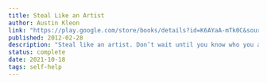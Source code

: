 ```yaml
---
title: Steal Like an Artist
author: Austin Kleon
link: "https://play.google.com/store/books/details?id=K6AYaA-mTk0C&source=gbs_api"
published: 2012-02-28
description: "Steal like an artist. Don’t wait until you know who you are to get started. Write the book you want to read. Use your hands. Side projects and hobbies are important. The secret: do good work and share it with people."
status: complete
date: 2021-10-18
tags: self-help
---
```


